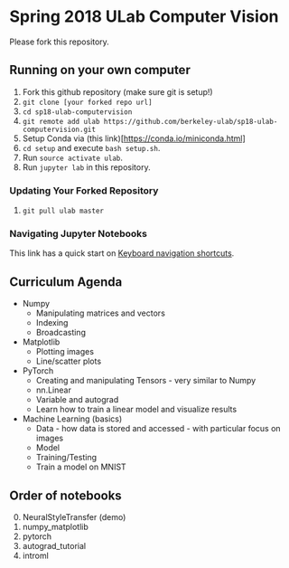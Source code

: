 # Spring 2018 ULab Computer Vision

Please fork this repository.

## Running on your own computer
1. Fork this github repository (make sure git is setup!)
1. `git clone [your forked repo url]`
1. `cd sp18-ulab-computervision`
1. `git remote add ulab https://github.com/berkeley-ulab/sp18-ulab-computervision.git`
1. Setup Conda via (this link)[https://conda.io/miniconda.html]
1. `cd setup` and execute `bash setup.sh`. 
1. Run `source activate ulab`.
1. Run `jupyter lab` in this repository.


### Updating Your Forked Repository
1. ```git pull ulab master```

### Navigating Jupyter Notebooks
This link has a quick start on [Keyboard navigation shortcuts](http://jupyter-notebook.readthedocs.io/en/stable/examples/Notebook/Notebook%20Basics.html#Keyboard-Navigation).

## Curriculum Agenda
* Numpy
    * Manipulating matrices and vectors
    * Indexing
    * Broadcasting
* Matplotlib
    * Plotting images
    * Line/scatter plots
* PyTorch
    * Creating and manipulating Tensors - very similar to Numpy
    * nn.Linear
    * Variable and autograd
    * Learn how to train a linear model and visualize results
* Machine Learning (basics)
    * Data - how data is stored and accessed - with particular focus on images
    * Model
    * Training/Testing
    * Train a model on MNIST

## Order of notebooks
0. NeuralStyleTransfer (demo)
1. numpy_matplotlib
2. pytorch
3. autograd_tutorial
4. introml
